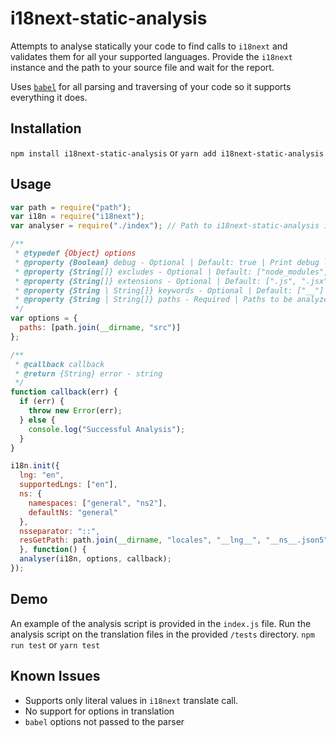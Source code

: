 # i18next-static-analysis

Attempts to analyse statically your code to find calls to `i18next` and validates them for all your supported languages.
Provide the `i18next` instance and the path to your source file and wait for the report.

Uses [`babel`](https://babeljs.io/) for all parsing and traversing of your code so it supports everything it does.

## Installation
`npm install i18next-static-analysis` or `yarn add i18next-static-analysis`

## Usage
```javascript
var path = require("path");
var i18n = require("i18next");
var analyser = require("./index"); // Path to i18next-static-analysis index

/**
 * @typedef {Object} options
 * @property {Boolean} debug - Optional | Default: true | Print debug logs
 * @property {String[]} excludes - Optional | Default: ["node_modules", "bower_components"] | Path to exclude
 * @property {String[]} extensions - Optional | Default: [".js", ".jsx"] | File extensions to be analyzed
 * @property {String | String[]} keywords - Optional | Default: ["__"] | Callee Keywords
 * @property {String | String[]} paths - Required | Paths to be analyzed
 */
var options = {
  paths: [path.join(__dirname, "src")]
};

/**
 * @callback callback
 * @return {String} error - string
 */
function callback(err) {
  if (err) {
    throw new Error(err);
  } else {
    console.log("Successful Analysis");
  }
}

i18n.init({
  lng: "en",
  supportedLngs: ["en"],
  ns: {
    namespaces: ["general", "ns2"],
    defaultNs: "general"
  },
  nsseparator: "::",
  resGetPath: path.join(__dirname, "locales", "__lng__", "__ns__.json5"),
  }, function() {
  analyser(i18n, options, callback);
});
```

## Demo
An example of the analysis script is provided in the `index.js` file. Run the analysis script on the translation files in the provided `/tests` directory.
`npm run test` or `yarn test`

## Known Issues
 - Supports only literal values in `i18next` translate call.
 - No support for options in translation
 - `babel` options not passed to the parser
